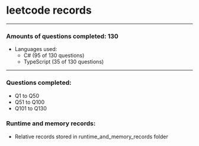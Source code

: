 # leetcode records
-----
### Amounts of questions completed: 130
- Languages used:
  - C# (95 of 130 questions)
  - TypeScript (35 of 130 questions)
-----
### Questions completed:
- Q1 to Q50
- Q51 to Q100
- Q101 to Q130
### Runtime and memory records:
- Relative records stored in runtime_and_memory_records folder